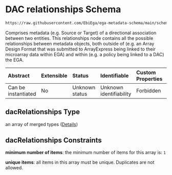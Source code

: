 # DAC relationships Schema

```txt
https://raw.githubusercontent.com/EbiEga/ega-metadata-schema/main/schemas/EGA.DAC.json#/properties/dacRelationships
```

Comprises metadata (e.g. Source or Target) of a directional association between two entities. This relationships node contains all the possible relationships between metadata objects, both outside of (e.g. an Array Design Format that was submitted to ArrayExpress being linked to their microarray data within EGA) and within (e.g. a policy being linked to a DAC) the EGA.

| Abstract            | Extensible | Status         | Identifiable            | Custom Properties | Additional Properties | Access Restrictions | Defined In                                                             |
| :------------------ | :--------- | :------------- | :---------------------- | :---------------- | :-------------------- | :------------------ | :--------------------------------------------------------------------- |
| Can be instantiated | No         | Unknown status | Unknown identifiability | Forbidden         | Forbidden             | none                | [EGA.DAC.json\*](../../../schemas/EGA.DAC.json "open original schema") |

## dacRelationships Type

an array of merged types ([Details](ega-properties-dac-relationships-items.md))

## dacRelationships Constraints

**minimum number of items**: the minimum number of items for this array is: `1`

**unique items**: all items in this array must be unique. Duplicates are not allowed.
